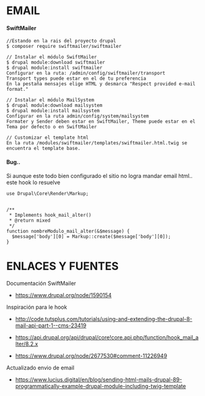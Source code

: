 EMAIL
========
#### SwiftMailer
```
//Estando en la rais del proyecto drupal
$ composer require swiftmailer/swiftmailer

// Instalar el módulo SwiftMailer
$ drupal module:download swiftmailer
$ drupal module:install swiftmailer
Configurar en la ruta: /admin/config/swiftmailer/transport
Transport types puede estar en el de tu preferencia
En la pestaña mensajes elige HTML y desmarca "Respect provided e-mail format."

// Instalar el módulo MailSystem
$ drupal module:download mailsystem
$ drupal module:install mailsystem
Configurar en la ruta admin/config/system/mailsystem
Formater y Sender deben estar en SwiftMailer, Theme puede estar en el Tema por defecto o en SwiftMailer

// Customizar el template html
En la ruta /modules/swiftmailer/templates/swiftmailer.html.twig se encuentra el template base.

```

#### Bug..
Si aunque este todo bien configurado el sitio no logra mandar email html.. este hook lo resuelve
```
use Drupal\Core\Render\Markup;


/**
 * Implements hook_mail_alter()
 * @return mixed
 */
function nombreModulo_mail_alter(&$message) {
  $message['body'][0] = Markup::create($message['body'][0]);
}
```

ENLACES Y FUENTES
=================
Documentación SwiftMailer
- https://www.drupal.org/node/1590154

Inspiración para le hook
- http://code.tutsplus.com/tutorials/using-and-extending-the-drupal-8-mail-api-part-1--cms-23419

- https://api.drupal.org/api/drupal/core!core.api.php/function/hook_mail_alter/8.2.x

- https://www.drupal.org/node/2677530#comment-11226949

Actualizado envio de email
- https://www.lucius.digital/en/blog/sending-html-mails-drupal-89-programmatically-example-drupal-module-including-twig-template
